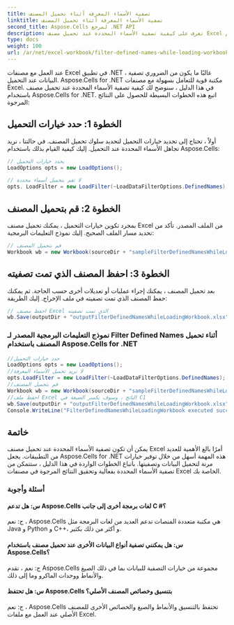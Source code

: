 ```yaml
---
title: تصفية الأسماء المعرفة أثناء تحميل المصنف
linktitle: تصفية الأسماء المعرفة أثناء تحميل المصنف
second_title: Aspose.Cells لمرجع .NET API
description: تعرف على كيفية تصفية الأسماء المحددة عند تحميل مصنف Excel باستخدام Aspose.Cells for .NET.
type: docs
weight: 100
url: /ar/net/excel-workbook/filter-defined-names-while-loading-workbook/
---
```

عند العمل مع مصنفات Excel في تطبيق .NET ، غالبًا ما يكون من الضروري تصفية البيانات عند التحميل. Aspose.Cells for .NET مكتبة قوية للتعامل بسهولة مع مصنفات Excel. في هذا الدليل ، سنوضح لك كيفية تصفية الأسماء المحددة عند تحميل مصنف باستخدام Aspose.Cells for .NET. اتبع هذه الخطوات البسيطة للحصول على النتائج المرجوة:

## الخطوة 1: حدد خيارات التحميل

أولاً ، تحتاج إلى تحديد خيارات التحميل لتحديد سلوك تحميل المصنف. في حالتنا ، نريد تجاهل الأسماء المحددة عند التحميل. إليك كيفية القيام بذلك باستخدام Aspose.Cells:

```csharp
// يحدد خيارات التحميل
LoadOptions opts = new LoadOptions();

// لا تقم بتحميل أسماء محددة
opts. LoadFilter = new LoadFilter(~LoadDataFilterOptions.DefinedNames);
```

## الخطوة 2: قم بتحميل المصنف

بمجرد تكوين خيارات التحميل ، يمكنك تحميل مصنف Excel من الملف المصدر. تأكد من تحديد مسار الملف الصحيح. إليك نموذج التعليمات البرمجية:

```csharp
// قم بتحميل المصنف
Workbook wb = new Workbook(sourceDir + "sampleFilterDefinedNamesWhileLoadingWorkbook.xlsx", opts);
```

## الخطوة 3: احفظ المصنف الذي تمت تصفيته

بعد تحميل المصنف ، يمكنك إجراء عمليات أو تعديلات أخرى حسب الحاجة. ثم يمكنك حفظ المصنف الذي تمت تصفيته في ملف الإخراج. إليك الطريقة:

```csharp
// احفظ مصنف Excel الذي تمت تصفيته
wb.Save(outputDir + "outputFilterDefinedNamesWhileLoadingWorkbook.xlsx");
```

### نموذج التعليمات البرمجية المصدر لـ Filter Defined Names أثناء تحميل المصنف باستخدام Aspose.Cells for .NET 
```csharp
//حدد خيارات التحميل
LoadOptions opts = new LoadOptions();
//لا نريد تحميل الأسماء المعرفة
opts.LoadFilter = new LoadFilter(~LoadDataFilterOptions.DefinedNames);
//قم بتحميل المصنف
Workbook wb = new Workbook(sourceDir + "sampleFilterDefinedNamesWhileLoadingWorkbook.xlsx", opts);
//احفظ ملف Excel الناتج ، وسوف يكسر الصيغة في C1
wb.Save(outputDir + "outputFilterDefinedNamesWhileLoadingWorkbook.xlsx");
Console.WriteLine("FilterDefinedNamesWhileLoadingWorkbook executed successfully.");
```

## خاتمة

يمكن أن تكون تصفية الأسماء المحددة عند تحميل مصنف Excel أمرًا بالغ الأهمية للعديد من التطبيقات. يجعل Aspose.Cells for .NET هذه المهمة أسهل من خلال توفير خيارات مرنة لتحميل البيانات وتصفيتها. باتباع الخطوات الواردة في هذا الدليل ، ستتمكن من تصفية الأسماء المحددة بفعالية وتحقيق النتائج المرجوة في مصنفات Excel الخاصة بك.


### أسئلة وأجوبة

#### س: هل تدعم Aspose.Cells لغات برمجة أخرى إلى جانب C #؟
    
ج: نعم ، Aspose.Cells هي مكتبة متعددة المنصات تدعم العديد من لغات البرمجة مثل Java و Python و C++، و أكثر من ذلك بكثير.

#### س: هل يمكنني تصفية أنواع البيانات الأخرى عند تحميل مصنف باستخدام Aspose.Cells؟
    
ج: نعم ، تقدم Aspose.Cells مجموعة من خيارات التصفية للبيانات بما في ذلك الصيغ والأنماط ووحدات الماكرو وما إلى ذلك.

#### س: هل تحتفظ Aspose.Cells بتنسيق وخصائص المصنف الأصلي؟
    
ج: نعم ، Aspose.Cells تحتفظ بالتنسيق والأنماط والصيغ والخصائص الأخرى للمصنف الأصلي عند العمل مع ملفات Excel.